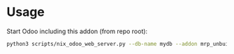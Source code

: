 # Usage

Start Odoo including this addon (from repo root):

```bash
python3 scripts/nix_odoo_web_server.py --db-name mydb --addon mrp_unbuild_valuation_layer_link
```
